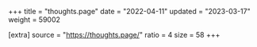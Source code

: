 +++
title = "thoughts.page"
date = "2022-04-11"
updated = "2023-03-17"
weight = 59002

[extra]
source = "https://thoughts.page/"
ratio = 4
size = 58
+++
